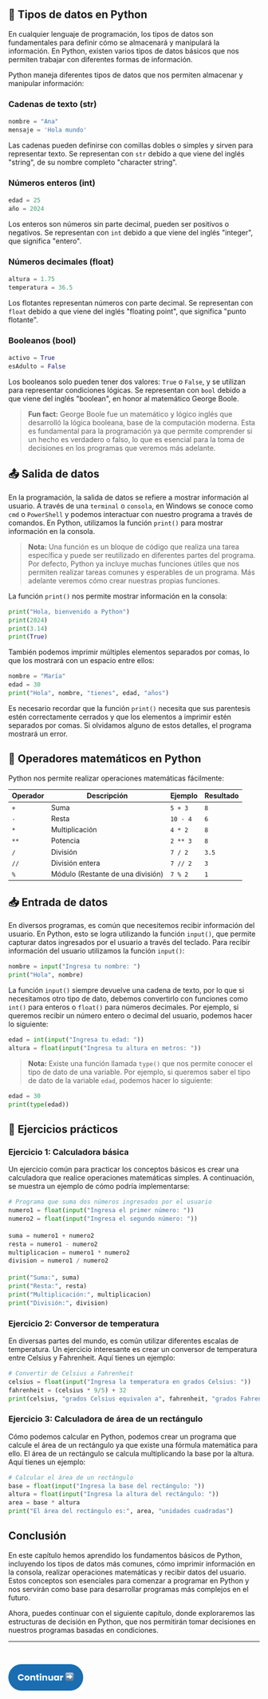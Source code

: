 ## 📝 Tipos de datos en Python
En cualquier lenguaje de programación, los tipos de datos son fundamentales para definir cómo se almacenará y manipulará la información. En Python, existen varios tipos de datos básicos que nos permiten trabajar con diferentes formas de información.

Python maneja diferentes tipos de datos que nos permiten almacenar y manipular información:

### Cadenas de texto (str)
```python
nombre = "Ana"
mensaje = 'Hola mundo'
```
Las cadenas pueden definirse con comillas dobles o simples y sirven para representar texto.
Se representan con `str` debido a que viene del inglés "string", de su nombre completo "character string".

### Números enteros (int)
```python
edad = 25
año = 2024
```
Los enteros son números sin parte decimal, pueden ser positivos o negativos.
Se representan con `int` debido a que viene del inglés "integer", que significa "entero".

### Números decimales (float)
```python
altura = 1.75
temperatura = 36.5
```
Los flotantes representan números con parte decimal.
Se representan con `float` debido a que viene del inglés "floating point", que significa "punto flotante".

### Booleanos (bool)
```python
activo = True
esAdulto = False
```
Los booleanos solo pueden tener dos valores: `True` o `False`, y se utilizan para representar condiciones lógicas.
Se representan con `bool` debido a que viene del inglés "boolean", en honor al matemático George Boole.

> **Fun fact:** George Boole fue un matemático y lógico inglés que desarrolló la lógica booleana, base de la computación moderna. Esta es fundamental para la programación ya que permite comprender si un hecho es verdadero o falso, lo que es esencial para la toma de decisiones en los programas que veremos más adelante.

## 📤 Salida de datos
En la programación, la salida de datos se refiere a mostrar información al usuario. A través de una `terminal` o `consola`, en Windows se conoce como `cmd` o `PowerShell` y podemos interactuar con nuestro programa a través de comandos.
En Python, utilizamos la función `print()` para mostrar información en la consola.

> **Nota:** Una función es un bloque de código que realiza una tarea específica y puede ser reutilizado en diferentes partes del programa. Por defecto, Python ya incluye muchas funciones útiles que nos permiten realizar tareas comunes y esperables de un programa. Más adelante veremos cómo crear nuestras propias funciones.

La función `print()` nos permite mostrar información en la consola:

```python
print("Hola, bienvenido a Python")
print(2024)
print(3.14)
print(True)
```
También podemos imprimir múltiples elementos separados por comas, lo que los mostrará con un espacio entre ellos:

```python
nombre = "María"
edad = 30
print("Hola", nombre, "tienes", edad, "años")
```

Es necesario recordar que la función `print()` necesita que sus parentesis estén correctamente cerrados y que los elementos a imprimir estén separados por comas. Si olvidamos alguno de estos detalles, el programa mostrará un error.

## 🧮 Operadores matemáticos en Python

Python nos permite realizar operaciones matemáticas fácilmente:

| Operador | Descripción                       | Ejemplo  | Resultado |
| -------- | --------------------------------- | -------- | --------- |
| `+`      | Suma                              | `5 + 3`  | `8`       |
| `-`      | Resta                             | `10 - 4` | `6`       |
| `*`      | Multiplicación                    | `4 * 2`  | `8`       |
| `**`     | Potencia                          | `2 ** 3` | `8`       |
| `/`      | División                          | `7 / 2`  | `3.5`     |
| `//`     | División entera                   | `7 // 2` | `3`       |
| `%`      | Módulo (Restante de una división) | `7 % 2`  | `1`       |

## 📥 Entrada de datos
En diversos programas, es común que necesitemos recibir información del usuario. En Python, esto se logra utilizando la función `input()`, que permite capturar datos ingresados por el usuario a través del teclado.
Para recibir información del usuario utilizamos la función `input()`:

```python
nombre = input("Ingresa tu nombre: ")
print("Hola", nombre)
```

La función `input()` siempre devuelve una cadena de texto, por lo que si necesitamos otro tipo de dato, debemos convertirlo con funciones como `int()` para enteros o `float()` para números decimales.
Por ejemplo, si queremos recibir un número entero o decimal del usuario, podemos hacer lo siguiente:

```python
edad = int(input("Ingresa tu edad: "))
altura = float(input("Ingresa tu altura en metros: "))
```

> **Nota:** Existe una función llamada `type()` que nos permite conocer el tipo de dato de una variable. Por ejemplo, si queremos saber el tipo de dato de la variable `edad`, podemos hacer lo siguiente:

```python
edad = 30
print(type(edad))
```

## 🧠 Ejercicios prácticos

### Ejercicio 1: Calculadora básica
Un ejercicio común para practicar los conceptos básicos es crear una calculadora que realice operaciones matemáticas simples. A continuación, se muestra un ejemplo de cómo podría implementarse:
```python
# Programa que suma dos números ingresados por el usuario
numero1 = float(input("Ingresa el primer número: "))
numero2 = float(input("Ingresa el segundo número: "))

suma = numero1 + numero2
resta = numero1 - numero2
multiplicacion = numero1 * numero2
division = numero1 / numero2

print("Suma:", suma)
print("Resta:", resta)
print("Multiplicación:", multiplicacion)
print("División:", division)
```

### Ejercicio 2: Conversor de temperatura
En diversas partes del mundo, es común utilizar diferentes escalas de temperatura. Un ejercicio interesante es crear un conversor de temperatura entre Celsius y Fahrenheit. Aquí tienes un ejemplo:
```python
# Convertir de Celsius a Fahrenheit
celsius = float(input("Ingresa la temperatura en grados Celsius: "))
fahrenheit = (celsius * 9/5) + 32
print(celsius, "grados Celsius equivalen a", fahrenheit, "grados Fahrenheit")
```

### Ejercicio 3: Calculadora de área de un rectángulo
Cómo podemos calcular en Python, podemos crear un programa que calcule el área de un rectángulo ya que existe una fórmula matemática para ello. El área de un rectángulo se calcula multiplicando la base por la altura. Aquí tienes un ejemplo:
```python
# Calcular el área de un rectángulo
base = float(input("Ingresa la base del rectángulo: "))
altura = float(input("Ingresa la altura del rectángulo: "))
area = base * altura
print("El área del rectángulo es:", area, "unidades cuadradas")
```

## Conclusión
En este capítulo hemos aprendido los fundamentos básicos de Python, incluyendo los tipos de datos más comunes, cómo imprimir información en la consola, realizar operaciones matemáticas y recibir datos del usuario. Estos conceptos son esenciales para comenzar a programar en Python y nos servirán como base para desarrollar programas más complejos en el futuro.

Ahora, puedes continuar con el siguiente capítulo, donde exploraremos las estructuras de decisión en Python, que nos permitirán tomar decisiones en nuestros programas basadas en condiciones.

<hr/>
<br/>

<a href="../estructuras-de-decision/README.md"><img src="../../assets/next.png" alt="Python Logo" width="150"></a>